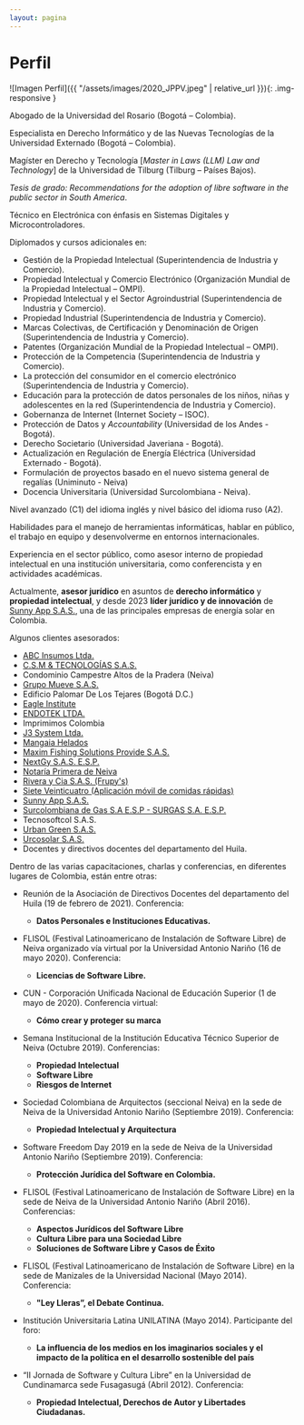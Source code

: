 ```yaml
---
layout: pagina
---
```


# Perfil

![Imagen Perfil]({{ "/assets/images/2020_JPPV.jpeg" | relative_url }}){: .img-responsive }

Abogado de la Universidad del Rosario (Bogotá – Colombia).

Especialista en Derecho Informático y de las Nuevas Tecnologías de la Universidad Externado (Bogotá – Colombia).

Magíster en Derecho y Tecnología [_Master in Laws (LLM) Law and Technology_] de la Universidad de Tilburg (Tilburg – Países Bajos). 

_Tesis de grado: Recommendations for the adoption of libre software in the public sector in South America_.

Técnico en Electrónica con énfasis en Sistemas Digitales y Microcontroladores.

Diplomados y cursos adicionales en:

  * Gestión de la Propiedad Intelectual (Superintendencia de Industria y Comercio).
  * Propiedad Intelectual y Comercio Electrónico (Organización Mundial de la Propiedad Intelectual – OMPI).
  * Propiedad Intelectual y el Sector Agroindustrial (Superintendencia de Industria y Comercio).
  * Propiedad Industrial (Superintendencia de Industria y Comercio).
  * Marcas Colectivas, de Certificación y Denominación de Origen (Superintendencia de Industria y Comercio).
  * Patentes (Organización Mundial de la Propiedad Intelectual – OMPI).
  * Protección de la Competencia (Superintendencia de Industria y Comercio).
  * La protección del consumidor en el comercio electrónico (Superintendencia de Industria y Comercio). 
  * Educación para la protección de datos personales de los niños, niñas y adolescentes en la red (Superintendencia de Industria y Comercio).
  * Gobernanza de Internet (Internet Society – ISOC).
  * Protección de Datos y *Accountability* (Universidad de los Andes - Bogotá).
  * Derecho Societario (Universidad Javeriana - Bogotá).
  * Actualización en Regulación de Energía Eléctrica (Universidad Externado - Bogotá).
  * Formulación de proyectos basado en el nuevo sistema general de regalías (Uniminuto - Neiva)
  * Docencia Universitaria (Universidad Surcolombiana - Neiva).
  
Nivel avanzado (C1) del idioma inglés y nivel básico del idioma ruso (A2).

Habilidades para el manejo de herramientas informáticas, hablar en público, el trabajo en equipo y desenvolverme en entornos internacionales.

Experiencia en el sector público, como asesor interno de propiedad intelectual en una institución universitaria, como conferencista y en actividades académicas.

Actualmente, <strong>asesor jurídico</strong> en asuntos de <strong>derecho informático</strong> y <strong>propiedad intelectual</strong>, y desde 2023 <strong>líder jurídico y de innovación</strong> de <a href="http://www.sunnyapp.com">Sunny App S.A.S.</a>, una de las principales empresas de energía solar en Colombia.

Algunos clientes asesorados: 

- <a href="https://www.facebook.com/WWW.ABCONLINE.COM.CO/">ABC Insumos Ltda.</a>
- <a href="http://www.csmtecnologiasas.com">C.S.M & TECNOLOGÍAS S.A.S.</a>
- Condominio Campestre Altos de la Pradera (Neiva)
- <a href="http://www.grupomueve.com/">Grupo Mueve S.A.S.</a>
- Edificio Palomar De Los Tejares (Bogotá D.C.)
- <a href="https://www.facebook.com/institutoeaglepitalito/">Eagle Institute</a>
- <a href="https://www.endotekneiva.com">ENDOTEK LTDA.</a>
- Imprimimos Colombia
- <a href="http://www.j3systemltda.com">J3 System Ltda.</a>
- <a href="https://www.facebook.com/mangaiahelado/">Mangaia Helados</a>
- <a href="https://www.maximfishing.com">Maxim Fishing Solutions Provide S.A.S.</a>
- <a href="https://www.nextgy.co">NextGy S.A.S. E.S.P.</a>
- <a href="https://www.notaria1neiva.com.co">Notaría Primera de Neiva</a>
- <a href="https://www.frupys.com">Rivera y Cia S.A.S. (Frupy's)</a>
- <a href="https://www.facebook.com/siete24co/">Siete Veinticuatro (Aplicación móvil de comidas rápidas)</a>
- <a href="http://www.sunnyapp.com">Sunny App S.A.S.</a>
- <a href="http://www.surgas.com">Surcolombiana de Gas S.A E.S.P - SURGAS S.A. E.S.P.</a>
- Tecnosoftcol S.A.S.
- <a href="http://www.urbangreen.com.co">Urban Green S.A.S.</a>
- <a href="https://www.facebook.com/urcosolar/">Urcosolar S.A.S.</a>
- Docentes y directivos docentes del departamento del Huila.

Dentro de las varias capacitaciones, charlas y conferencias, en diferentes lugares de Colombia, están entre otras:

- Reunión de la Asociación de Directivos Docentes del departamento del Huila (19 de febrero de 2021).
Conferencia: 
	* **Datos Personales e Instituciones Educativas.**
	
- FLISOL (Festival Latinoamericano de Instalación de Software Libre) de Neiva organizado vía virtual por la Universidad Antonio Nariño (16 de mayo 2020).
Conferencia: 
	* **Licencias de Software Libre.**

- CUN - Corporación Unificada Nacional de Educación Superior (1 de mayo de 2020). Conferencia virtual:
	* **Cómo crear y proteger su marca**

- Semana Institucional de la Institución Educativa Técnico Superior de Neiva (Octubre 2019). 
Conferencias: 
	* **Propiedad Intelectual**
	* **Software Libre**
	* **Riesgos de Internet**

- Sociedad Colombiana de Arquitectos (seccional Neiva) en la sede de Neiva de la Universidad Antonio Nariño (Septiembre 2019). 
Conferencia:
	- **Propiedad Intelectual y Arquitectura**

- Software Freedom Day 2019 en la sede de Neiva de la Universidad Antonio Nariño (Septiembre 2019). 
Conferencia: 
	* **Protección Jurídica del Software en Colombia.**

- FLISOL (Festival Latinoamericano de Instalación de Software Libre) en la sede de Neiva de la Universidad Antonio Nariño (Abril 2016). 
Conferencias: 
	* **Aspectos Jurídicos del Software Libre**
	* **Cultura Libre para una Sociedad Libre** 
	* **Soluciones de Software Libre y Casos de Éxito**

- FLISOL (Festival Latinoamericano de Instalación de Software Libre) en la sede de Manizales de la Universidad Nacional (Mayo 2014).
Conferencia: 
	* **"Ley Lleras”, el Debate Continua.**

- Institución Universitaria Latina UNILATINA (Mayo 2014). Participante del foro: 
	* **La influencia de los medios en los imaginarios sociales y el impacto de la política en el desarrollo sostenible del país** 

- “II Jornada de Software y Cultura Libre” en la Universidad de Cundinamarca sede Fusagasugá (Abril 2012).
Conferencia: 
	* **Propiedad Intelectual, Derechos de Autor y Libertades Ciudadanas.**

